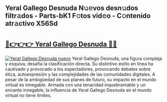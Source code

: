 ## Yeral Gallego Desnuda N𝚞𝚎vos desn𝚞dos filtr𝚊dos - Parts-bK1 F𝚘tos vid𝚎o - C𝚘ntenido atr𝚊ctivo X56Sd

# <h2><a href="http://mbdl74.tromn.icu/?c=Yeral+Gallego+Desnuda">🔗👉👉👉 Yeral Gallego Desnuda 🔗🔗</a></h2>

[![Yeral Gallego Desnuda nuevo](https://i.imgur.com/pEAQMta.gif)](http://mbdl74.tromn.icu/?c=Yeral+Gallego+Desnuda)
Yeral Gallego Desnuda, una figura compleja y esquiva, desafía la clasificación directa. Su distintivo estilo en línea ha cautivado y provocado a los espectadores, provocando debates sobre ética, autoexpresión y las complejidades de las comunidades digitales. A pesar de la ambigüedad de sus planes de futuro, su impacto en el mundo virtual es innegable. Armada con una tenacidad inquebrantable y un encanto innegable, la influencia de Yeral Gallego Desnuda en el mundo virtual no tiene límites.
